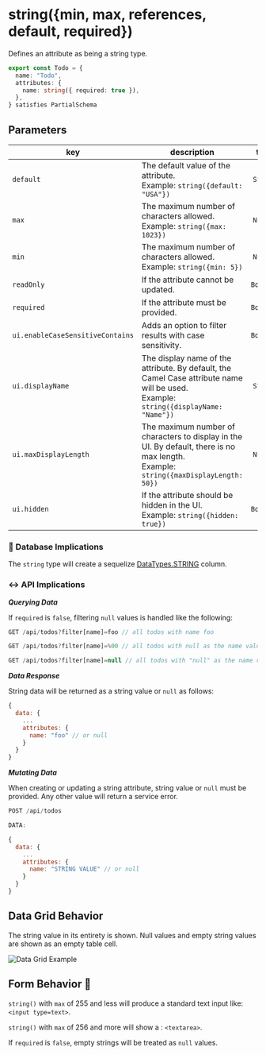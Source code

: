 # string({min, max, references, default, required})

Defines an attribute as being a string type.

```ts
export const Todo = {
  name: "Todo",
  attributes: {
    name: string({ required: true }),
  },
} satisfies PartialSchema
```

## Parameters

| key                              | description                                                                                                                                |   type    | optional | default |
| -------------------------------- | ------------------------------------------------------------------------------------------------------------------------------------------ | :-------: | :------: | :-----: |
| `default`                        | The default value of the attribute. <br/> Example: `string({default: "USA"})`                                                              | `String`  |   Yes    |         |
| `max`                            | The maximum number of characters allowed. <br/> Example: `string({max: 1023})`                                                             | `Number`  |   Yes    |  `255`  |
| `min`                            | The maximum number of characters allowed. <br/> Example: `string({min: 5})`                                                                | `Number`  |   Yes    |   `0`   |
| `readOnly`                       | If the attribute cannot be updated.                                                                                                        | `Boolean` |   Yes    | `false` |
| `required`                       | If the attribute must be provided.                                                                                                         | `Boolean` |   Yes    | `false` |
| `ui.enableCaseSensitiveContains` | Adds an option to filter results with case sensitivity.                                                                                    | `Boolean` |   Yes    | `false` |
| `ui.displayName`                 | The display name of the attribute. By default, the Camel Case attribute name will be used. <br/> Example: `string({displayName: "Name"})`  | `String`  |   Yes    | `null`  |
| `ui.maxDisplayLength`            | The maximum number of characters to display in the UI. By default, there is no max length. <br/> Example: `string({maxDisplayLength: 50})` | `Number`  |   Yes    | `null`  |
| `ui.hidden`                      | If the attribute should be hidden in the UI. <br/> Example: `string({hidden: true})`                                                       | `Boolean` |   Yes    | `false` |

### 💾 Database Implications

The `string` type will create a sequelize [DataTypes.STRING](https://sequelize.org/docs/v6/core-concepts/model-basics/#strings) column.

### ↔️ API Implications

**_Querying Data_**

If `required` is `false`, filtering `null` values is handled like the following:

```js
GET /api/todos?filter[name]=foo // all todos with name foo

GET /api/todos?filter[name]=%00 // all todos with null as the name value

GET /api/todos?filter[name]=null // all todos with "null" as the name value
```

**_Data Response_**

String data will be returned as a string value or `null` as follows:

```js
{
  data: {
    ...
    attributes: {
      name: "foo" // or null
    }
  }
}
```

**_Mutating Data_**

When creating or updating a string attribute, string value or `null` must be provided. Any other value will return a service error.

```js
POST /api/todos

DATA:

{
  data: {
    ...
    attributes: {
      name: "STRING VALUE" // or null
    }
  }
}
```

## Data Grid Behavior

The string value in its entirety is shown. Null values and empty string values are shown as an empty table cell.

![Data Grid Example](https://github.com/bitovi/hatchify/assets/109013/9e67c44d-11c2-434e-9bcc-68cefbfc3f95)

## Form Behavior 🛑

`string()` with `max` of 255 and less will produce a standard text input like: `<input type=text>`.

`string()` with `max` of 256 and more will show a : `<textarea>`.

If `required` is `false`, empty strings will be treated as `null` values.

